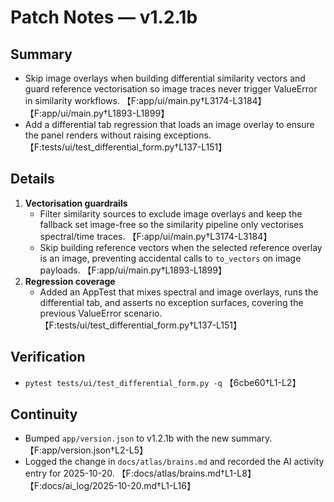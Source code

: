 # Patch Notes — v1.2.1b

## Summary
- Skip image overlays when building differential similarity vectors and guard reference vectorisation so image traces never trigger ValueError in similarity workflows. 【F:app/ui/main.py†L3174-L3184】【F:app/ui/main.py†L1893-L1899】
- Add a differential tab regression that loads an image overlay to ensure the panel renders without raising exceptions. 【F:tests/ui/test_differential_form.py†L137-L151】

## Details
1. **Vectorisation guardrails**
   - Filter similarity sources to exclude image overlays and keep the fallback set image-free so the similarity pipeline only vectorises spectral/time traces. 【F:app/ui/main.py†L3174-L3184】
   - Skip building reference vectors when the selected reference overlay is an image, preventing accidental calls to `to_vectors` on image payloads. 【F:app/ui/main.py†L1893-L1899】
2. **Regression coverage**
   - Added an AppTest that mixes spectral and image overlays, runs the differential tab, and asserts no exception surfaces, covering the previous ValueError scenario. 【F:tests/ui/test_differential_form.py†L137-L151】

## Verification
- `pytest tests/ui/test_differential_form.py -q` 【6cbe60†L1-L2】

## Continuity
- Bumped `app/version.json` to v1.2.1b with the new summary. 【F:app/version.json†L2-L5】
- Logged the change in `docs/atlas/brains.md` and recorded the AI activity entry for 2025-10-20. 【F:docs/atlas/brains.md†L1-L8】【F:docs/ai_log/2025-10-20.md†L1-L16】
